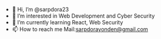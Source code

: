 - 👋 Hi, I’m @sarpdora23
- 👀 I’m interested in Web Development and Cyber Security
- 🌱 I’m currently learning React, Web Security
- 📫 How to reach me Mail:sarpdorayonden@gmail.com

<!---
sarpdora23/sarpdora23 is a ✨ special ✨ repository because its `README.md` (this file) appears on your GitHub profile.
You can click the Preview link to take a look at your changes.
--->
